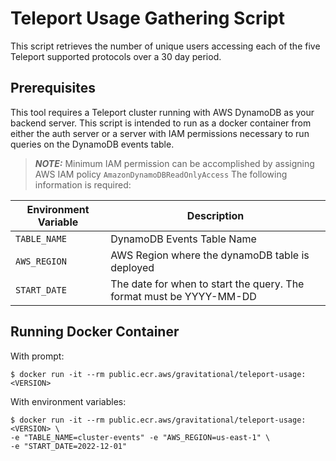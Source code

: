 # Teleport Usage Gathering Script

This script retrieves the number of unique users accessing each of the five
Teleport supported protocols over a 30 day period.

## Prerequisites

This tool requires a Teleport cluster running with AWS DynamoDB as your backend
server. This script is intended to run as a docker container from either the
auth server or a server with IAM permissions necessary to run queries on the
DynamoDB events table.

> **_NOTE:_** Minimum IAM permission can be accomplished by assigning AWS IAM
> policy `AmazonDynamoDBReadOnlyAccess`
The following information is required:

| Environment Variable | Description                                                         |
| ---------------------|---------------------------------------------------------------------|
| `TABLE_NAME`         | DynamoDB Events Table Name                                          |
| `AWS_REGION`         | AWS Region where the dynamoDB table is deployed                     |
| `START_DATE`         | The date for when to start the query. The format must be YYYY-MM-DD |

## Running Docker Container

With prompt:

```console
$ docker run -it --rm public.ecr.aws/gravitational/teleport-usage:<VERSION>
```

With environment variables:

```console
$ docker run -it --rm public.ecr.aws/gravitational/teleport-usage:<VERSION> \
-e "TABLE_NAME=cluster-events" -e "AWS_REGION=us-east-1" \
-e "START_DATE=2022-12-01"
```
